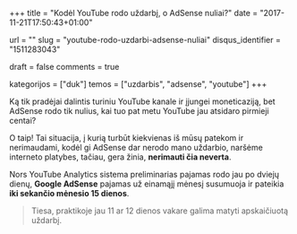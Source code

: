 +++
title 				= "Kodėl YouTube rodo uždarbį, o AdSense nuliai?"
date 				= "2017-11-21T17:50:43+01:00"

url					= ""
slug                = "youtube-rodo-uzdarbi-adsense-nuliai"
disqus_identifier   = "1511283043"

draft				= false
comments 			= true

kategorijos         = ["duk"]
temos      	        = ["uzdarbis", "adsense", "youtube"]
+++

Ką tik pradėjai dalintis turiniu YouTube kanale ir įjungei moneticaziją, bet AdSense rodo tik nulius, kai tuo pat metu YouTube jau atsidaro pirmieji centai?

<!--more-->

O taip! Tai situacija, į kurią turbūt kiekvienas iš mūsų patekom ir nerimaudami, kodėl gi AdSense dar nerodo mano uždarbio, naršėme interneto platybes, tačiau, gera žinia, **nerimauti čia neverta**.

Nors YouTube Analytics sistema preliminarias pajamas rodo jau po dviejų dienų, **Google AdSense** pajamas už einamąjį mėnesį susumuoja ir pateikia **iki sekančio mėnesio 15 dienos**.

> Tiesa, praktikoje jau 11 ar 12 dienos vakare galima matyti apskaičiuotą uždarbį.